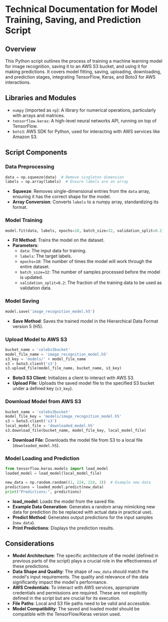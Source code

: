 # Technical Documentation for Model Training, Saving, and Prediction Script

## Overview
This Python script outlines the process of training a machine learning model for image recognition, saving it to an AWS S3 bucket, and using it for making predictions. It covers model fitting, saving, uploading, downloading, and prediction stages, integrating TensorFlow, Keras, and Boto3 for AWS interactions.

## Libraries and Modules
- `numpy` (imported as `np`): A library for numerical operations, particularly with arrays and matrices.
- `tensorflow.keras`: A high-level neural networks API, running on top of TensorFlow.
- `boto3`: AWS SDK for Python, used for interacting with AWS services like Amazon S3.

## Script Components

### Data Preprocessing
```python
data = np.squeeze(data)  # Remove singleton dimension
labels = np.array(labels)  # Ensure labels are an array
```
- **Squeeze**: Removes single-dimensional entries from the `data` array, ensuring it has the correct shape for the model.
- **Array Conversion**: Converts `labels` to a numpy array, standardizing its format.

### Model Training
```python
model.fit(data, labels, epochs=10, batch_size=32, validation_split=0.2)
```
- **Fit Method**: Trains the model on the dataset.
- **Parameters**:
  - `data`: The input data for training.
  - `labels`: The target labels.
  - `epochs=10`: The number of times the model will work through the entire dataset.
  - `batch_size=32`: The number of samples processed before the model is updated.
  - `validation_split=0.2`: The fraction of the training data to be used as validation data.

### Model Saving
```python
model.save('image_recognition_model.h5')
```
- **Save Method**: Saves the trained model in the Hierarchical Data Format version 5 (H5).

### Upload Model to AWS S3
```python
bucket_name = 'celebs3bucket'
model_file_name = 'image_recognition_model.h5'
s3_key = 'models/' + model_file_name
s3 = boto3.client('s3')
s3.upload_file(model_file_name, bucket_name, s3_key)
```
- **Boto3 S3 Client**: Initializes a client to interact with AWS S3.
- **Upload File**: Uploads the saved model file to the specified S3 bucket under a defined key (`s3_key`).

### Download Model from AWS S3
```python
bucket_name = 'celebs3bucket'
model_file_key = 'models/image_recognition_model.h5'
s3 = boto3.client('s3')
local_model_file = 'downloaded_model.h5'
s3.download_file(bucket_name, model_file_key, local_model_file)
```
- **Download File**: Downloads the model file from S3 to a local file (`downloaded_model.h5`).

### Model Loading and Prediction
```python
from tensorflow.keras.models import load_model
loaded_model = load_model(local_model_file)

new_data = np.random.random((1, 224, 224, 3))  # Example new data
predictions = loaded_model.predict(new_data)
print("Predictions:", predictions)
```
- **load_model**: Loads the model from the saved file.
- **Example Data Generation**: Generates a random array mimicking new data for prediction (to be replaced with actual data in practical use).
- **Predict Method**: Generates output predictions for the input samples (`new_data`).
- **Print Predictions**: Displays the prediction results.

## Considerations
- **Model Architecture**: The specific architecture of the model (defined in previous parts of the script) plays a crucial role in the effectiveness of these predictions.
- **Data Shape and Quality**: The shape of `new_data` should match the model's input requirements. The quality and relevance of the data significantly impact the model's performance.
- **AWS Credentials**: To interact with AWS services, appropriate credentials and permissions are required. These are not explicitly defined in the script but are crucial for its execution.
- **File Paths**: Local and S3 file paths need to be valid and accessible.
- **Model Compatibility**: The saved and loaded model should be compatible with the TensorFlow/Keras version used.
